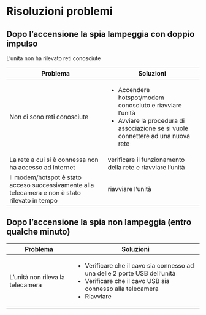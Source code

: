 # Risoluzioni problemi

## Dopo l’accensione la spia lampeggia con doppio impulso
L’unità non ha rilevato reti conosciute

| Problema | Soluzioni                                                                                                                                                      |
|----------|----------------------------------------------------------------------------------------------------------------------------------------------------------------|
| Non ci sono reti conosciute | <ul><li>Accendere hotspot/modem conosciuto e riavviare l’unità</li><li>Avviare la procedura di associazione se si vuole connettere ad una nuova rete</li></ul> |
| La rete a cui si è connessa non ha accesso ad internet | verificare il funzionamento della rete e riavviare l’unità                                                                                                     |
| Il modem/hotspot è stato acceso successivamente alla telecamera e non è stato rilevato in tempo | riavviare l’unità                                                                                                                                              |


## Dopo l’accensione la spia non lampeggia (entro qualche minuto)

| Problema | Soluzioni                                                                                                                                                                   |
|----------|-----------------------------------------------------------------------------------------------------------------------------------------------------------------------------|
|L’unità non rileva la telecamera | <ul><li>Verificare che il cavo sia connesso ad una delle 2 porte USB dell’unità</li><li>Verificare che il cavo USB sia connesso alla telecamera</li><li>Riavviare</li></ul> |
